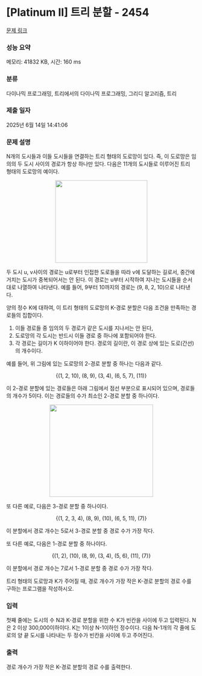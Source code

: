 # [Platinum II] 트리 분할 - 2454 

[문제 링크](https://www.acmicpc.net/problem/2454) 

### 성능 요약

메모리: 41832 KB, 시간: 160 ms

### 분류

다이나믹 프로그래밍, 트리에서의 다이나믹 프로그래밍, 그리디 알고리즘, 트리

### 제출 일자

2025년 6월 14일 14:41:06

### 문제 설명

<p>N개의 도시들과 이들 도시들을 연결하는 트리 형태의 도로망이 있다. 즉, 이 도로망은 임의의 두 도시 사이의 경로가 항상 하나만 있다. 다음은 11개의 도시들로 이루어진 트리 형태의 도로망의 예이다.</p>

<p style="text-align: center;"><img alt="" src="https://upload.acmicpc.net/e2a124f3-76aa-4835-ace4-6ec941508620/-/preview/" style="width: 244px; height: 218px;"></p>

<p>두 도시 u, v사이의 경로는 u로부터 인접한 도로들을 따라 v에 도달하는 길로서, 중간에 거치는 도시가 중복되어서는 안 된다. 이 경로는 u부터 시작하여 지나는 도시들을 순서대로 나열하여 나타낸다. 예를 들어, 9부터 10까지의 경로는 (9, 8, 2, 10)으로 나타낸다.</p>

<p>양의 정수 K에 대하여, 이 트리 형태의 도로망의 K-경로 분할은 다음 조건을 만족하는 경로들의 집합이다. </p>

<ol>
	<li>이들 경로들 중 임의의 두 경로가 같은 도시를 지나서는 안 된다,</li>
	<li>도로망의 각 도시는 반드시 이들 경로 중 하나에 포함되어야 한다. </li>
	<li>각 경로는 길이가 K 이하이어야 한다. 경로의 길이란, 이 경로 상에 있는 도로(간선)의 개수이다.</li>
</ol>

<p>예를 들어, 위 그림에 있는 도로망의 2-경로 분할 중 하나는 다음과 같다.</p>

<p style="text-align: center;">{(1, 2, 10), (8, 9), (3, 4), (6, 5, 7), (11)}</p>

<p>이 2-경로 분할에 있는 경로들은 아래 그림에서 점선 부분으로 표시되어 있으며,  경로들의 개수가 5이다. 이는 경로들의 수가 최소인 2-경로 분할 중 하나이다. </p>

<p style="text-align: center;"><img alt="" src="https://upload.acmicpc.net/594e1072-23e4-4da9-b0f2-ded7729209b8/-/preview/" style="width: 274px; height: 244px;"></p>

<p>또 다른 예로, 다음은 3-경로 분할 중 하나이다.</p>

<p style="text-align: center;">{(1, 2, 3, 4), (8, 9), (10), (6, 5, 11), (7)}</p>

<p>이 분할에서 경로 개수는 5로서 3-경로 분할 중 경로 수가 가장 작다. </p>

<p>또 다른 예로, 다음은 1-경로 분할 중 하나이다.</p>

<p style="text-align: center;">{(1, 2), (10), (8, 9), (3, 4), (5, 6), (11), (7)}</p>

<p>이 분할에서 경로 개수는 7로서 1-경로 분할 중 경로 수가 가장 작다. </p>

<p>트리 형태의 도로망과 K가 주어질 때, 경로 개수가 가장 작은 K-경로 분할의 경로 수를 구하는 프로그램을 작성하시오.</p>

### 입력 

 <p>첫째 줄에는 도시의 수 N과 K-경로 분할을 위한 수 K가 빈칸을 사이에 두고 입력된다. N은 2 이상 300,000이하이다. K는  1이상 N-1이하인 정수이다. 다음 N-1개의 각 줄에 도로의 양 끝 도시를 나타내는 두 정수가 빈칸을 사이에 두고 주어진다.</p>

### 출력 

 <p>경로 개수가 가장 작은 K-경로 분할의 경로 수를 출력한다. </p>

